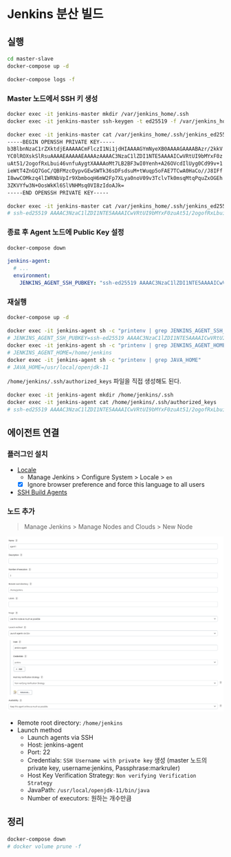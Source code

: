 # Jenkins 분산 빌드

## 실행

```sh
cd master-slave
docker-compose up -d
```

```sh
docker-compose logs -f
```

### Master 노드에서 SSH 키 생성

```sh
docker exec -it jenkins-master mkdir /var/jenkins_home/.ssh
docker exec -it jenkins-master ssh-keygen -t ed25519 -f /var/jenkins_home/.ssh/jenkins_ed25519 -C "imcxsu@gmail.com" -N "markruler"
```

```sh
docker exec -it jenkins-master cat /var/jenkins_home/.ssh/jenkins_ed25519
-----BEGIN OPENSSH PRIVATE KEY-----
b3BlbnNzaC1rZXktdjEAAAAACmFlczI1Ni1jdHIAAAAGYmNyeXB0AAAAGAAAABAzr/2kkV
YC0lROXskSlRsuAAAAEAAAAAEAAAAzAAAAC3NzaC1lZDI1NTE5AAAAICwVRtUI9bMYxF0z
uAt51/2ogofRxLbui46vnfuAygtXAAAAoMt7LB2BF3wI0Yenh+A26OVcdIlUyg0Cd99v+1
ieWtT4ZnGQ7GoC/QBFMzcOypvGEwSWTk36sDFsdsuM+tWuqp5oFAE7TCwA0HaCo//J8IFf
I8wwCOMkzq4lIWRNbVpIr9XbmboqH6mW2Fp7XLya0noV09v3TclvTk0msqMtqPquZxOGEh
3ZKVYfw3N+OosWkKl6SlVNHMsq0VI8zIdoAJk=
-----END OPENSSH PRIVATE KEY-----
```

```sh
docker exec -it jenkins-master cat /var/jenkins_home/.ssh/jenkins_ed25519.pub
# ssh-ed25519 AAAAC3NzaC1lZDI1NTE5AAAAICwVRtUI9bMYxF0zuAt51/2ogofRxLbui46vnfuAygtX imcxsu@gmail.com
```

### 종료 후 Agent 노드에 Public Key 설정

```sh
docker-compose down
```

```yaml
jenkins-agent:
  # ...
  environment:
    JENKINS_AGENT_SSH_PUBKEY: "ssh-ed25519 AAAAC3NzaC1lZDI1NTE5AAAAICwVRtUI9bMYxF0zuAt51/2ogofRxLbui46vnfuAygtX imcxsu@gmail.com"
```

### 재실행

```sh
docker-compose up -d
```

```sh
docker exec -it jenkins-agent sh -c "printenv | grep JENKINS_AGENT_SSH_PUBKEY"
# JENKINS_AGENT_SSH_PUBKEY=ssh-ed25519 AAAAC3NzaC1lZDI1NTE5AAAAICwVRtUI9bMYxF0zuAt51/2ogofRxLbui46vnfuAygtX imcxsu@gmail.com
docker exec -it jenkins-agent sh -c "printenv | grep JENKINS_AGENT_HOME"
# JENKINS_AGENT_HOME=/home/jenkins
docker exec -it jenkins-agent sh -c "printenv | grep JAVA_HOME"
# JAVA_HOME=/usr/local/openjdk-11
```

`/home/jenkins/.ssh/authorized_keys` 파일을 직접 생성해도 된다.

```sh
docker exec -it jenkins-agent mkdir /home/jenkins/.ssh
docker exec -it jenkins-agent cat /home/jenkins/.ssh/authorized_keys
# ssh-ed25519 AAAAC3NzaC1lZDI1NTE5AAAAICwVRtUI9bMYxF0zuAt51/2ogofRxLbui46vnfuAygtX imcxsu@gmail.com
```

## 에이전트 연결

### 플러그인 설치

- [Locale](https://plugins.jenkins.io/locale/)
  - Manage Jenkins > Configure System > Locale > `en`
  - [x] Ignore browser preference and force this language to all users
- [SSH Build Agents](https://plugins.jenkins.io/ssh-slaves/)

### 노드 추가

> Manage Jenkins > Manage Nodes and Clouds > New Node

![Jenkins Node](../images/jenkins-node-config.png)

- Remote root directory: `/home/jenkins`
- Launch method
  - Launch agents via SSH
  - Host: jenkins-agent
  - Port: 22
  - Credentials: `SSH Username with private key` 생성 (master 노드의 private key, username:jenkins, Passphrase:markruler)
  - Host Key Verification Strategy: `Non verifying Verification Strategy`
  - JavaPath: `/usr/local/openjdk-11/bin/java`
  - Number of executors: 원하는 개수만큼

## 정리

```sh
docker-compose down
# docker volume prune -f
```
